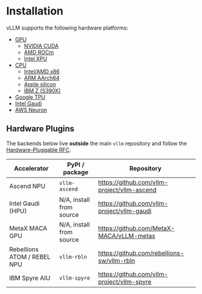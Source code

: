 # Installation

vLLM supports the following hardware platforms:

- [GPU](gpu.md)
    - [NVIDIA CUDA](gpu.md#nvidia-cuda)
    - [AMD ROCm](gpu.md#amd-rocm)
    - [Intel XPU](gpu.md#intel-xpu)
- [CPU](cpu.md)
    - [Intel/AMD x86](cpu.md#intelamd-x86)
    - [ARM AArch64](cpu.md#arm-aarch64)
    - [Apple silicon](cpu.md#apple-silicon)
    - [IBM Z (S390X)](cpu.md#ibm-z-s390x)
- [Google TPU](google_tpu.md)
- [Intel Gaudi](intel_gaudi.md)
- [AWS Neuron](aws_neuron.md)

## Hardware Plugins

The backends below live **outside** the main `vllm` repository and follow the
[Hardware-Pluggable RFC](../design/plugin_system.md).

| Accelerator | PyPI / package | Repository |
|-------------|----------------|------------|
| Ascend NPU | `vllm-ascend` | <https://github.com/vllm-project/vllm-ascend> |
| Intel Gaudi (HPU) | N/A, install from source | <https://github.com/vllm-project/vllm-gaudi> |
| MetaX MACA GPU | N/A, install from source | <https://github.com/MetaX-MACA/vLLM-metax> |
| Rebellions ATOM / REBEL NPU | `vllm-rbln` | <https://github.com/rebellions-sw/vllm-rbln> |
| IBM Spyre AIU | `vllm-spyre` | <https://github.com/vllm-project/vllm-spyre> |
